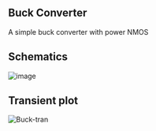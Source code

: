 ## Buck Converter
A simple buck converter with power NMOS

## Schematics

![image](https://github.com/labtroll/KiCad-Simulations/assets/3527219/f7c5ebdf-a9be-428c-9eaf-1609e729e342)

## Transient plot

![Buck-tran](https://github.com/labtroll/KiCad-Simulations/assets/3527219/f6b065ff-4a2a-410c-b825-963dbb3b962f)
